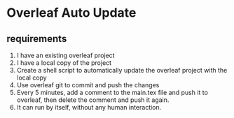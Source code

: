 # Overleaf Auto Update 

## requirements

1. I have an existing overleaf project
2. I have a local copy of the project
3. Create a shell script to automatically update the overleaf project with the local copy
4. Use overleaf git to commit and push the changes
5. Every 5 minutes, add a comment to the main.tex file and push it to overleaf, then delete the comment and push it again.
6. It can run by itself, without any human interaction.